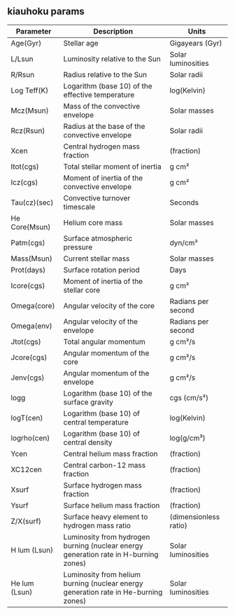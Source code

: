 ## kiauhoku params
| Parameter          | Description                                                                                  | Units                   |
|--------------------|---------------------------------------------------------------------------------------------|-------------------------|
| Age(Gyr)           | Stellar age                                                                                 | Gigayears (Gyr)         |
| L/Lsun             | Luminosity relative to the Sun                                                              | Solar luminosities      |
| R/Rsun             | Radius relative to the Sun                                                                  | Solar radii             |
| Log Teff(K)        | Logarithm (base 10) of the effective temperature                                            | log(Kelvin)             |
| Mcz(Msun)          | Mass of the convective envelope                                                             | Solar masses            |
| Rcz(Rsun)          | Radius at the base of the convective envelope                                               | Solar radii             |
| Xcen               | Central hydrogen mass fraction                                                              | (fraction)              |
| Itot(cgs)          | Total stellar moment of inertia                                                             | g cm²                   |
| Icz(cgs)           | Moment of inertia of the convective envelope                                                | g cm²                   |
| Tau(cz)(sec)       | Convective turnover timescale                                                               | Seconds                 |
| He Core(Msun)      | Helium core mass                                                                            | Solar masses            |
| Patm(cgs)          | Surface atmospheric pressure                                                                | dyn/cm²                 |
| Mass(Msun)         | Current stellar mass                                                                        | Solar masses            |
| Prot(days)         | Surface rotation period                                                                     | Days                    |
| Icore(cgs)         | Moment of inertia of the stellar core                                                       | g cm²                   |
| Omega(core)        | Angular velocity of the core                                                                | Radians per second      |
| Omega(env)         | Angular velocity of the envelope                                                            | Radians per second      |
| Jtot(cgs)          | Total angular momentum                                                                      | g cm²/s                 |
| Jcore(cgs)         | Angular momentum of the core                                                                | g cm²/s                 |
| Jenv(cgs)          | Angular momentum of the envelope                                                            | g cm²/s                 |
| logg               | Logarithm (base 10) of the surface gravity                                                  | cgs (cm/s²)             |
| logT(cen)          | Logarithm (base 10) of central temperature                                                  | log(Kelvin)             |
| logrho(cen)        | Logarithm (base 10) of central density                                                      | log(g/cm³)              |
| Ycen               | Central helium mass fraction                                                                | (fraction)              |
| XC12cen            | Central carbon-12 mass fraction                                                             | (fraction)              |
| Xsurf              | Surface hydrogen mass fraction                                                              | (fraction)              |
| Ysurf              | Surface helium mass fraction                                                                | (fraction)              |
| Z/X(surf)          | Surface heavy element to hydrogen mass ratio                                                | (dimensionless ratio)   |
| H lum (Lsun)       | Luminosity from hydrogen burning (nuclear energy generation rate in H-burning zones)        | Solar luminosities      |
| He lum (Lsun)      | Luminosity from helium burning (nuclear energy generation rate in He-burning zones)         | Solar luminosities      |



